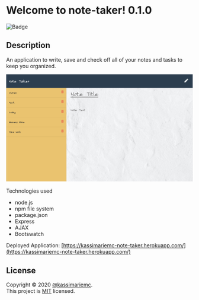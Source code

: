 # Welcome to note-taker! 0.1.0
![Badge](https://img.shields.io/badge/license-MIT-green)

## Description

An application to write, save and check off all of your notes and tasks to keep you organized.

![Screen Shot of App](/public/assets/images/screen-shot.png)

Technologies used
* node.js
* npm file system
* package.json
* Express
* AJAX
* Bootswatch

Deployed Application: [https://kassimariemc-note-taker.herokuapp.com/](https://kassimariemc-note-taker.herokuapp.com/)

## License

Copyright &#169; 2020 [@kassimariemc](https://github.com/kassimariemc).<br>
This project is [MIT](https://choosealicense.com/licenses/mit/) licensed.